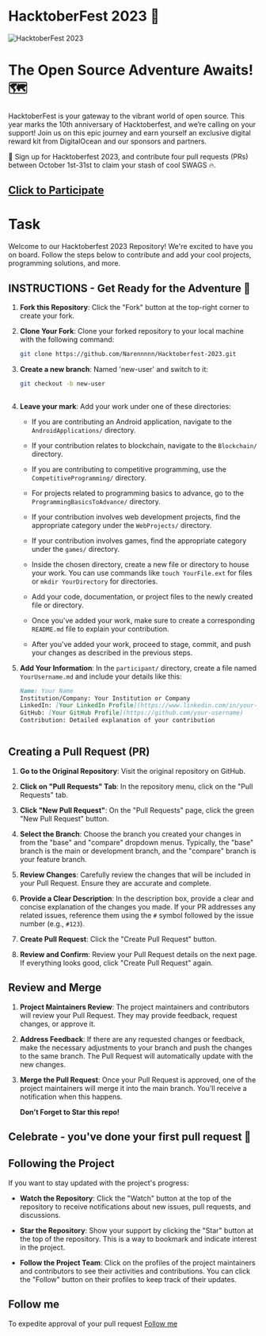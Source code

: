 # HacktoberFest 2023 🎉

![HacktoberFest 2023](logo.png)


# The Open Source Adventure Awaits! 🗺️

HacktoberFest is your gateway to the vibrant world of open source. This year marks the 10th anniversary of Hacktoberfest, and we’re calling on your support! Join us on this epic journey and earn yourself an exclusive digital reward kit from DigitalOcean and our sponsors and partners.

📢 Sign up for Hacktoberfest 2023, and contribute four pull requests (PRs) between October 1st-31st to claim your stash of cool SWAGS 🔥.

## [Click to Participate](https://hacktoberfest.com/participation/)

# Task 

Welcome to our Hacktoberfest 2023 Repository! We're excited to have you on board. Follow the steps below to contribute and add your cool projects, programming solutions, and more.

## INSTRUCTIONS - Get Ready for the Adventure 🧭

1. **Fork this Repository**: Click the "Fork" button at the top-right corner to create your fork.

2. **Clone Your Fork**: Clone your forked repository to your local machine with the following command:
   ```sh
   git clone https://github.com/Narennnnn/Hacktoberfest-2023.git

3. **Create a new branch**: Named 'new-user' and switch to it:
   ```sh
   git checkout -b new-user
 
4. **Leave your mark**: Add your work under one of these directories:

    - If you are contributing an Android application, navigate to the `AndroidApplications/` directory.

    - If your contribution relates to blockchain, navigate to the `Blockchain/` directory.

    - If you are contributing to competitive programming, use the `CompetitiveProgramming/` directory.

    - For projects related to programming basics to advance, go to the `ProgrammingBasicsToAdvance/` directory.

    - If your contribution involves web development projects, find the appropriate category under the `WebProjects/` directory.

    - If your contribution involves games, find the appropriate category under the `games/` directory.

    - Inside the chosen directory, create a new file or directory to house your work. You can use commands like `touch YourFile.ext` for files or `mkdir YourDirectory` for directories.

    - Add your code, documentation, or project files to the newly created file or directory.

    - Once you've added your work, make sure to create a corresponding `README.md` file to explain your contribution.

    - After you've added your work, proceed to stage, commit, and push your changes as described in the previous steps.

5. **Add Your Information**: In the `participant/` directory, create a file named `YourUsername.md` and include your details like this:

   ```markdown
   Name: Your Name
   Institution/Company: Your Institution or Company
   LinkedIn: [Your LinkedIn Profile](https://www.linkedin.com/in/your-profile)
   GitHub: [Your GitHub Profile](https://github.com/your-username)
   Contribution: Detailed explanation of your contribution



## Creating a Pull Request (PR)

1. **Go to the Original Repository**: Visit the original repository on GitHub.

2. **Click on "Pull Requests" Tab**: In the repository menu, click on the "Pull Requests" tab.

3. **Click "New Pull Request"**: On the "Pull Requests" page, click the green "New Pull Request" button.

4. **Select the Branch**: Choose the branch you created your changes in from the "base" and "compare" dropdown menus. Typically, the "base" branch is the main or development branch, and the "compare" branch is your feature branch.

5. **Review Changes**: Carefully review the changes that will be included in your Pull Request. Ensure they are accurate and complete.

6. **Provide a Clear Description**: In the description box, provide a clear and concise explanation of the changes you made. If your PR addresses any related issues, reference them using the `#` symbol followed by the issue number (e.g., `#123`).

7. **Create Pull Request**: Click the "Create Pull Request" button.

8. **Review and Confirm**: Review your Pull Request details on the next page. If everything looks good, click "Create Pull Request" again.



## Review and Merge

1. **Project Maintainers Review**: The project maintainers and contributors will review your Pull Request. They may provide feedback, request changes, or approve it.

2. **Address Feedback**: If there are any requested changes or feedback, make the necessary adjustments to your branch and push the changes to the same branch. The Pull Request will automatically update with the new changes.

3. **Merge the Pull Request**: Once your Pull Request is approved, one of the project maintainers will merge it into the main branch. You'll receive a notification when this happens.

    **Don't Forget to Star this repo!**
   
## Celebrate - you've done your first pull request 🎉


## Following the Project

If you want to stay updated with the project's progress:

- **Watch the Repository**: Click the "Watch" button at the top of the repository to receive notifications about new issues, pull requests, and discussions.

- **Star the Repository**: Show your support by clicking the "Star" button at the top of the repository. This is a way to bookmark and indicate interest in the project.

- **Follow the Project Team**: Click on the profiles of the project maintainers and contributors to see their activities and contributions. You can click the "Follow" button on their profiles to keep track of their updates.


## Follow me
To expedite approval of your pull request [Follow me](https://github.com/Narennnnn)


